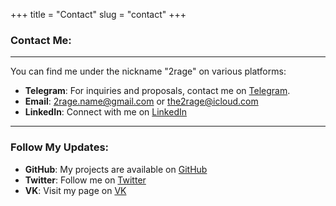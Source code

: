 +++
title = "Contact"
slug = "contact"
+++


### Contact Me:

---

You can find me under the nickname "2rage" on various platforms:

- **Telegram**: For inquiries and proposals, contact me on [Telegram](https://t.me/the2rage).
- **Email**: [2rage.name@gmail.com](mailto:2rage.name@gmail.com) or [the2rage@icloud.com](mailto:the2rage@icloud.com)
- **LinkedIn**: Connect with me on [LinkedIn](https://www.linkedin.com/in/2rage/)

---

### Follow My Updates:

- **GitHub**: My projects are available on [GitHub](https://github.com/2rage)
- **Twitter**: Follow me on [Twitter](https://twitter.com/2rage)
- **VK**: Visit my page on [VK](https://vk.com/2rage)
